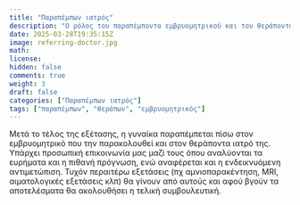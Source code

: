 ```yaml
---
title: "Παραπέμπων ιατρός"
description: "Ο ρόλος του παραπέμποντα εμβρυομητρικού και του θεράποντα ιατρού"
date: 2025-03-28T19:35:15Z
image: referring-doctor.jpg
math: 
license: 
hidden: false
comments: true
weight: 3
draft: false
categories: ["Παραπέμπων ιατρός"]
tags: ["παραπέμπων", "θεράπων", "εμβρυομητρικός"]
---
```


Μετά το τέλος της εξέτασης, η γυναίκα παραπέμπεται πίσω στον εμβρυομητρικό που την παρακολουθεί και στον θεράποντα ιατρό της. Υπάρχει προσωπική επικοινωνία μας μαζί τους όπου αναλύονται τα ευρήματα και η πιθανή πρόγνωση, ενώ αναφέρεται και η ενδεικνυόμενη αντιμετώπιση. Τυχόν περαιτέρω εξετάσεις (πχ αμνιοπαρακέντηση, MRI, αιματολογικές εξετάσεις κλπ) θα γίνουν από αυτούς και αφού βγούν τα αποτελέσματα θα ακολουθήσει η τελική συμβουλευτική.